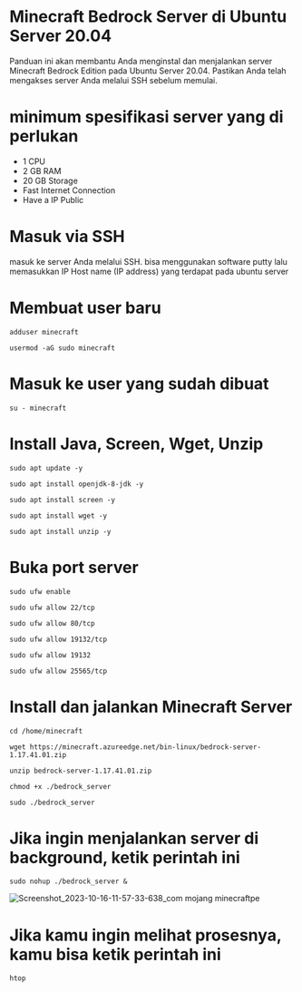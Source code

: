 # Minecraft Bedrock Server di Ubuntu Server 20.04
Panduan ini akan membantu Anda menginstal dan menjalankan server Minecraft Bedrock Edition pada Ubuntu Server 20.04. Pastikan Anda telah mengakses server Anda melalui SSH sebelum memulai.
# minimum spesifikasi server yang di perlukan
- 1 CPU
- 2 GB RAM
- 20 GB Storage
- Fast Internet Connection
- Have a IP Public
# Masuk via SSH
masuk ke server Anda melalui SSH. bisa menggunakan software putty lalu memasukkan IP Host name (IP address) yang terdapat pada ubuntu server
# Membuat user baru
```
adduser minecraft
```
``` 
usermod -aG sudo minecraft
```
# Masuk ke user yang sudah dibuat
``` 
su - minecraft
```
# Install Java, Screen, Wget, Unzip #
``` 
sudo apt update -y
```
``` 
sudo apt install openjdk-8-jdk -y
```
``` 
sudo apt install screen -y
```
``` 
sudo apt install wget -y
```
``` 
sudo apt install unzip -y
```
# Buka port server #
``` 
sudo ufw enable
```
``` 
sudo ufw allow 22/tcp
```
``` 
sudo ufw allow 80/tcp
```
``` 
sudo ufw allow 19132/tcp
```
``` 
sudo ufw allow 19132
```
``` 
sudo ufw allow 25565/tcp
```
# Install dan jalankan Minecraft Server #
``` 
cd /home/minecraft
```
``` 
wget https://minecraft.azureedge.net/bin-linux/bedrock-server-1.17.41.01.zip
```
``` 
unzip bedrock-server-1.17.41.01.zip
```
``` 
chmod +x ./bedrock_server
```
``` 
sudo ./bedrock_server
```
# Jika ingin menjalankan server di background, ketik perintah ini #
``` 
sudo nohup ./bedrock_server &
```
![Screenshot_2023-10-16-11-57-33-638_com mojang minecraftpe](https://github.com/ntshap/minecraft-bedrock-server/assets/145199476/208593dd-79cf-438e-8d94-996e940e47d8)

# Jika kamu ingin melihat prosesnya, kamu bisa ketik perintah ini #
``` 
htop
```
